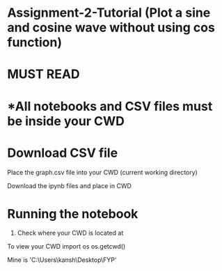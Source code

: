 # Assignment-2-Tutorial (Plot a sine and cosine wave without using cos function)

# MUST READ #

# *All notebooks and CSV files must be inside your CWD

# Download CSV file
Place the graph.csv file into your CWD (current working directory) 

Download the ipynb files and place in CWD

# Running the notebook 
1. Check where your CWD is located at

To view your CWD import os os.getcwd()

Mine is 'C:\Users\kansh\Desktop\FYP'
